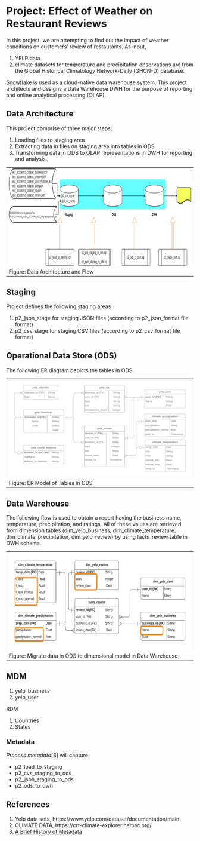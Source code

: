 
# Project: Effect of Weather on Restaurant Reviews

In this project, we are attempting to find out the impact of weather conditions on customers’ review of restaurants. 
As input, 
<ol>
 <li> YELP data 
 <li> climate datasets for temperature and precipitation observations are from the Global Historical Climatology Network-Daily (GHCN-D) database. 
</ol>
<a href="http://www.snowflake.com" target='_blank'>Snowflake</a> is used as a cloud-native data warehouse system.
This project  architects and designs a Data Warehouse DWH for the purpose of reporting and online analytical processing (OLAP).

## Data Architecture 
This project comprise of three major steps;
<ol>
 <li> Loading files to staging area
 <li> Extracting data in files on staging area into tables in ODS
 <li> Transforming data in ODS to OLAP representations in DWH for reporting and analysis.  
</ol>

<table>
<tr><td>
 <img src='./img/DFDiagram.png' width='800' height='260'>
 </td></tr>
 <tr><td>
  Figure: Data Architecture and Flow
  </td></tr>
</table>


## Staging 
Project defines the following staging areas
<ol>
 <li> p2_json_stage for staging JSON files (according to p2_json_format file format)
 <li> p2_csv_stage for staging CSV files (according to p2_csv_format file format)
</ol>

## Operational Data Store (ODS)
The following ER diagram depicts the tables in ODS.


<table>
<tr><td>
 <img src='./img/Prj2-ERD - Page 2.png' width='800' height='260'>
 </td></tr>
 <tr><td>
  Figure: ER Model of Tables in ODS
  </td></tr>
</table>


## Data Warehouse
The following flow is used to obtain a report having  the business name, temperature, precipitation, and ratings. All of these values are retrieved from dimension tables (dim_yelp_business, dim_climate_temperature, dim_climate_precipitation, dim_yelp_review) by using facts_review table in DWH schema. 

<table>
<tr><td>
 <img src='./img/Prj2-ERD - Page 4.png' width='800' height='260'>
 </td></tr>
 <tr><td>
  Figure: Migrate data in ODS to dimensional model in Data Warehouse
  </td></tr>
</table>

## MDM

<ol>
 <li> yelp_business
 <li> yelp_user
</ol>

RDM
<ol>
 <li> Countries
 <li> States
</ol>

### Metadata
<i>Process metadata</i>[3] will capture 
<ul>
 <li> p2_load_to_staging
 <li> p2_cvs_staging_to_ods
 <li> p2_json_staging_to_ods
 <li> p2_ods_to_dwh
</ul>
 
## References
<ol>
 <li> Yelp data sets, https://www.yelp.com/dataset/documentation/main
 <li> CLIMATE DATA, https://crt-climate-explorer.nemac.org/
 <li> <a href='https://www.dataversity.net/a-brief-history-of-metadata/'>A Brief History of Metadata</a>
</ol>
